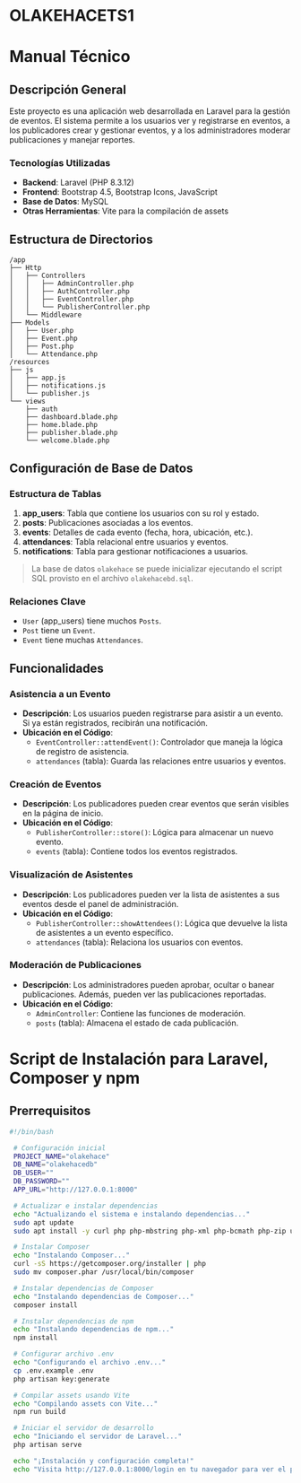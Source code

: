# OLAKEHACETS1
# Manual Técnico

## Descripción General
Este proyecto es una aplicación web desarrollada en Laravel para la gestión de eventos. El sistema permite a los usuarios ver y registrarse en eventos, a los publicadores crear y gestionar eventos, y a los administradores moderar publicaciones y manejar reportes.

### Tecnologías Utilizadas
- **Backend**: Laravel (PHP 8.3.12)
- **Frontend**: Bootstrap 4.5, Bootstrap Icons, JavaScript
- **Base de Datos**: MySQL
- **Otras Herramientas**: Vite para la compilación de assets

## Estructura de Directorios
    /app
    ├── Http
    │   ├── Controllers
    │   │   ├── AdminController.php
    │   │   ├── AuthController.php
    │   │   ├── EventController.php
    │   │   └── PublisherController.php
    │   └── Middleware
    ├── Models
    │   ├── User.php
    │   ├── Event.php
    │   ├── Post.php
    │   └── Attendance.php
    /resources
    ├── js
    │   ├── app.js
    │   ├── notifications.js
    │   └── publisher.js
    └── views
        ├── auth
        ├── dashboard.blade.php
        ├── home.blade.php
        ├── publisher.blade.php
        └── welcome.blade.php
        

## Configuración de Base de Datos
### Estructura de Tablas
1. **app_users**: Tabla que contiene los usuarios con su rol y estado.
2. **posts**: Publicaciones asociadas a los eventos.
3. **events**: Detalles de cada evento (fecha, hora, ubicación, etc.).
4. **attendances**: Tabla relacional entre usuarios y eventos.
5. **notifications**: Tabla para gestionar notificaciones a usuarios.

> La base de datos `olakehace` se puede inicializar ejecutando el script SQL provisto en el archivo `olakehacebd.sql`.

### Relaciones Clave
- `User` (app_users) tiene muchos `Posts`.
- `Post` tiene un `Event`.
- `Event` tiene muchas `Attendances`.
  
## Funcionalidades
### Asistencia a un Evento
- **Descripción**: Los usuarios pueden registrarse para asistir a un evento. Si ya están registrados, recibirán una notificación.
- **Ubicación en el Código**:
  - `EventController::attendEvent()`: Controlador que maneja la lógica de registro de asistencia.
  - `attendances` (tabla): Guarda las relaciones entre usuarios y eventos.

### Creación de Eventos
- **Descripción**: Los publicadores pueden crear eventos que serán visibles en la página de inicio.
- **Ubicación en el Código**:
  - `PublisherController::store()`: Lógica para almacenar un nuevo evento.
  - `events` (tabla): Contiene todos los eventos registrados.

### Visualización de Asistentes
- **Descripción**: Los publicadores pueden ver la lista de asistentes a sus eventos desde el panel de administración.
- **Ubicación en el Código**:
  - `PublisherController::showAttendees()`: Lógica que devuelve la lista de asistentes a un evento específico.
  - `attendances` (tabla): Relaciona los usuarios con eventos.

### Moderación de Publicaciones
- **Descripción**: Los administradores pueden aprobar, ocultar o banear publicaciones. Además, pueden ver las publicaciones reportadas.
- **Ubicación en el Código**:
  - `AdminController`: Contiene las funciones de moderación.
  - `posts` (tabla): Almacena el estado de cada publicación.

# Script de Instalación para Laravel, Composer y npm

## Prerrequisitos

   ```bash
   #!/bin/bash

    # Configuración inicial
    PROJECT_NAME="olakehace"
    DB_NAME="olakehacedb"
    DB_USER=""
    DB_PASSWORD=""
    APP_URL="http://127.0.0.1:8000"

    # Actualizar e instalar dependencias
    echo "Actualizando el sistema e instalando dependencias..."
    sudo apt update
    sudo apt install -y curl php php-mbstring php-xml php-bcmath php-zip unzip git nodejs npm

    # Instalar Composer
    echo "Instalando Composer..."
    curl -sS https://getcomposer.org/installer | php
    sudo mv composer.phar /usr/local/bin/composer

    # Instalar dependencias de Composer
    echo "Instalando dependencias de Composer..."
    composer install

    # Instalar dependencias de npm
    echo "Instalando dependencias de npm..."
    npm install

    # Configurar archivo .env
    echo "Configurando el archivo .env..."
    cp .env.example .env
    php artisan key:generate

    # Compilar assets usando Vite
    echo "Compilando assets con Vite..."
    npm run build

    # Iniciar el servidor de desarrollo
    echo "Iniciando el servidor de Laravel..."
    php artisan serve

    echo "¡Instalación y configuración completa!"
    echo "Visita http://127.0.0.1:8000/login en tu navegador para ver el proyecto."
```